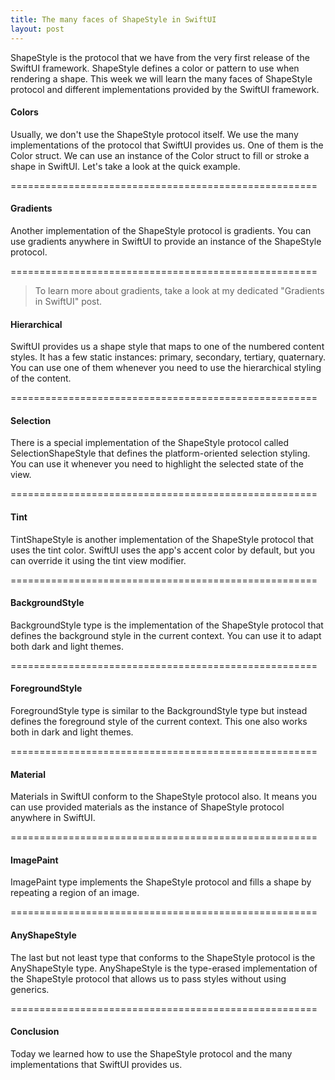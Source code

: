 ```yaml
---
title: The many faces of ShapeStyle in SwiftUI
layout: post
---
```


ShapeStyle is the protocol that we have from the very first release of the SwiftUI framework. ShapeStyle defines a color or pattern to use when rendering a shape. This week we will learn the many faces of ShapeStyle protocol and different implementations provided by the SwiftUI framework.

#### Colors
Usually, we don't use the ShapeStyle protocol itself. We use the many implementations of the protocol that SwiftUI provides us. One of them is the Color struct. We can use an instance of the Color struct to fill or stroke a shape in SwiftUI. Let's take a look at the quick example.

=====================================================

#### Gradients
Another implementation of the ShapeStyle protocol is gradients. You can use gradients anywhere in SwiftUI to provide an instance of the ShapeStyle protocol.

=====================================================

> To learn more about gradients, take a look at my dedicated "Gradients in SwiftUI" post.

#### Hierarchical
SwiftUI provides us a shape style that maps to one of the numbered content styles. It has a few static instances: primary, secondary, tertiary, quaternary. You can use one of them whenever you need to use the hierarchical styling of the content.

=====================================================

#### Selection
There is a special implementation of the ShapeStyle protocol called SelectionShapeStyle that defines the platform-oriented selection styling.
You can use it whenever you need to highlight the selected state of the view.

=====================================================

#### Tint
TintShapeStyle is another implementation of the ShapeStyle protocol that uses the tint color. SwiftUI uses the app's accent color by default, but you can override it using the tint view modifier.

=====================================================

#### BackgroundStyle
BackgroundStyle type is the implementation of the ShapeStyle protocol that defines the background style in the current context. You can use it to adapt both dark and light themes.

=====================================================

#### ForegroundStyle
ForegroundStyle type is similar to the BackgroundStyle type but instead defines the foreground style of the current context. This one also works both in dark and light themes.

=====================================================

#### Material
Materials in SwiftUI conform to the ShapeStyle protocol also. It means you can use provided materials as the instance of ShapeStyle protocol anywhere in SwiftUI.

=====================================================

#### ImagePaint
ImagePaint type implements the ShapeStyle protocol and fills a shape by repeating a region of an image.

=====================================================

#### AnyShapeStyle
The last but not least type that conforms to the ShapeStyle protocol is the AnyShapeStyle type. AnyShapeStyle is the type-erased implementation of the ShapeStyle protocol that allows us to pass styles without using generics.

=====================================================

#### Conclusion
Today we learned how to use the ShapeStyle protocol and the many implementations that SwiftUI provides us.
